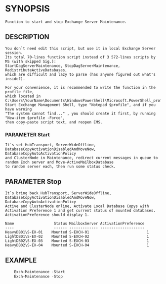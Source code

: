# SYNOPSIS
    Function to start and stop Exchange Server Maintenance.
## DESCRIPTION
    You don`t need edit this script, but use it in local Exchange Server session.
    Its total 70-lines function script instead of 3 572-lines scripts by MS (with skipped Sig.): 
    StartDagServerMaintenance, StopDagServerMaintenance, RedistributeActiveDatabases, 
    which are difficult and lazy to parse (has anyone figured out what's inside?).

    For your convenience, it is recommended to write the function in the profile file,
    which located in C:\Users\YourName\Documents\WindowsPowerShell\Microsoft.PowerShell_profile.ps1
    Start Exchange Management Shell, type "Notepad $profile", and if you have warning
    "The system cannot find..." , you should create it first, by running "New-item $profile -Force",
    then copy-paste script text, and reopen EMS.
### PARAMETER Start
    It`s set HubTransport, ServerWideOffline, DatabaseCopyActivationDisabledAndMoveNow, DatabaseCopyAutoActivationPolicy
    and ClusterNode in Maintenance, redirect current messages in queue to random Exch server and Move-ActiveMailboxDatabase
    to random server each, then run some status check. 
## PARAMETER Stop
    It`s bring back HubTransport, ServerWideOffline, DatabaseCopyActivationDisabledAndMoveNow, DatabaseCopyAutoActivationPolicy
    Active and ClusterNode online, Activate Local Database Copys with Activation Preference 1 and get current status of mounted databases.
    ActivationPreference should display 1.

    Name                  Status MailboxServer ActivationPreference
    ----                  ------ ------------- --------------------
    HeavyDB01\S-EX-01    Mounted S-EXCH-01                          1
    LightDB01\S-EX-02    Mounted S-EXCH-02                          1
    LightDB02\S-EX-03    Mounted S-EXCH-03                          1
    HeavyDB02\S-EX-04    Mounted S-EXCH-04                          1
## EXAMPLE
```powershell
    Exch-Maintenance -Start
    Exch-Maintenance -Stop
